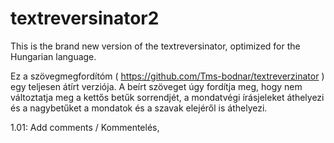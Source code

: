 # textreversinator2

This is the brand new version of the textreversinator, optimized for the Hungarian language.

Ez a szövegmegfordítóm  ( https://github.com/Tms-bodnar/textreverzinator ) egy teljesen átírt verziója.
A beírt szöveget úgy fordítja meg, hogy nem változtatja meg a kettős betűk sorrendjét, a mondatvégi írásjeleket áthelyezi és a nagybetűket a mondatok és a szavak elejéről is  áthelyezi.
 
 
 1.01: Add comments / Kommentelés, 


